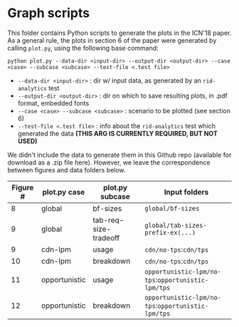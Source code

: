 # Graph scripts

This folder contains Python scripts to generate the plots in the ICN'18 paper.
As a general rule, the plots in section 6 of the paper were generated by calling `plot.py`, using the following base command:

`python plot.py --data-dir <input-dir> --output-dir <output-dir> --case <case> --subcase <subcase> --test-file <.test file>`

* `--data-dir <input-dir>` : dir w/ input data, as generated by an `rid-analytics` test
* `--output-dir <output-dir>` : dir on which to save resulting plots, in .pdf format, embedded fonts
* `--case <case> --subcase <subcase>` : scenario to be plotted (see section 6)
* `--test-file <.test file>` : info about the `rid-analytics` test which generated the data **(THIS ARG IS CURRENTLY REQUIRED, BUT NOT USED)**

We didn't include the data to generate them in this Github repo (available for download as a .zip file here).
However, we leave the correspondence between figures and data folders below.

| Figure #      | plot.py case | plot.py subcase | Input folders     |
| ------------- | ------------ | --------------- | ----------------- |
| 8             | global       | bf-sizes        | `global/bf-sizes` |
| 9             | global       | tab-req-size-tradeoff | `global/tab-sizes-prefix-ex(...)` |
| 9             | cdn-lpm      | usage | `cdn/no-tps`:`cdn/tps` |
| 10            | cdn-lpm      | breakdown | `cdn/no-tps`:`cdn/tps` |
| 11            | opportunistic      | usage | `opportunistic-lpm/no-tps`:`opportunistic-lpm/tps` |
| 12            | opportunistic      | breakdown | `opportunistic-lpm/no-tps`:`opportunistic-lpm/tps` |
